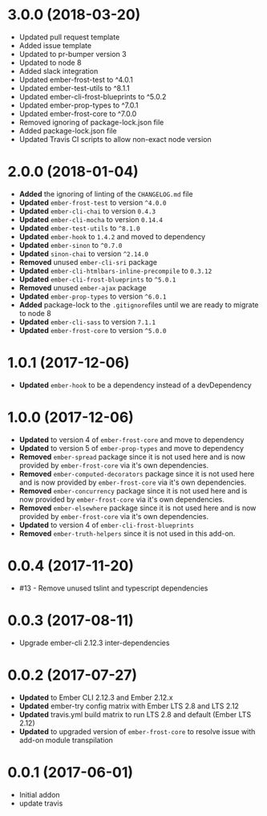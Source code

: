 # 3.0.0 (2018-03-20)
* Updated pull request template
* Added issue template
* Updated to pr-bumper version 3
* Updated to node 8
* Added slack integration
* Updated ember-frost-test to ^4.0.1
* Updated ember-test-utils to ^8.1.1
* Updated ember-cli-frost-blueprints to ^5.0.2
* Updated ember-prop-types to ^7.0.1
* Updated ember-frost-core to ^7.0.0
* Removed ignoring of package-lock.json file
* Added package-lock.json file
* Updated Travis CI scripts to allow non-exact node version

# 2.0.0 (2018-01-04)
* **Added** the ignoring of linting of the `CHANGELOG.md` file
* **Updated** `ember-frost-test` to version `^4.0.0`
* **Updated** `ember-cli-chai` to version `0.4.3`
* **Updated** `ember-cli-mocha` to version `0.14.4`
* **Updated** `ember-test-utils` to `^8.1.0`
* **Updated** `ember-hook` to `1.4.2` and moved to dependency
* **Updated** `ember-sinon` to `^0.7.0`
* **Updated** `sinon-chai` to version `^2.14.0`
* **Removed** unused `ember-cli-sri` package
* **Updated** `ember-cli-htmlbars-inline-precompile` to `0.3.12`
* **Updated** `ember-cli-frost-blueprints` to `^5.0.1`
* **Removed** unused `ember-ajax` package
* **Updated** `ember-prop-types` to version `^6.0.1`
* **Added** package-lock to the `.gitignore`files until we are ready to migrate to node 8
* **Updated** `ember-cli-sass` to version `7.1.1`
* **Updated** `ember-frost-core` to version `^5.0.0`


# 1.0.1 (2017-12-06)
* **Updated** `ember-hook` to be a dependency instead of a devDependency

# 1.0.0 (2017-12-06)
* **Updated** to version 4 of `ember-frost-core` and move to dependency
* **Updated** to version 5 of `ember-prop-types` and move to dependency
* **Removed** `ember-spread` package since it is not used here and is now provided by `ember-frost-core` via it's own dependencies.
* **Removed** `ember-computed-decorators` package since it is not used here and is now provided by `ember-frost-core` via it's own dependencies.
* **Removed** `ember-concurrency` package since it is not used here and is now provided by `ember-frost-core` via it's own dependencies.
* **Removed** `ember-elsewhere` package since it is not used here and is now provided by `ember-frost-core` via it's own dependencies.
* **Updated** to version 4 of `ember-cli-frost-blueprints`
* **Removed** `ember-truth-helpers` since it is not used in this add-on.

# 0.0.4 (2017-11-20)

* #13 - Remove unused tslint and typescript dependencies

# 0.0.3 (2017-08-11)

* Upgrade ember-cli 2.12.3 inter-dependencies

# 0.0.2 (2017-07-27)
* **Updated** to Ember CLI 2.12.3 and Ember 2.12.x
* **Updated** ember-try config matrix with Ember LTS 2.8 and LTS 2.12
* **Updated** travis.yml build matrix to run LTS 2.8 and default (Ember LTS 2.12)
* **Updated** to upgraded version of `ember-frost-core` to resolve issue with add-on module transpilation

# 0.0.1 (2017-06-01)

* Initial addon
* update travis

